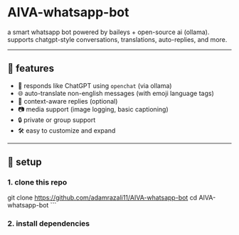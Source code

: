 # AIVA-whatsapp-bot

a smart whatsapp bot powered by baileys + open-source ai (ollama).  
supports chatgpt-style conversations, translations, auto-replies, and more.

---

## 🔧 features

- 💬 responds like ChatGPT using `openchat` (via ollama)
- 🌐 auto-translate non-english messages (with emoji language tags)
- 🧠 context-aware replies (optional)
- 📷 media support (image logging, basic captioning)
- 🔒 private or group support
- 🛠 easy to customize and expand

---

## 🚀 setup

### 1. clone this repo
git clone https://github.com/adamrazali11/AIVA-whatsapp-bot
cd AIVA-whatsapp-bot ```
    
### 2. install dependencies

